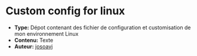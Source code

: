 # Custom config for linux

- **Type:** Dépot contenant des fichier de configuration et customisation de mon environnement Linux
- **Contenu:** Texte
- **Auteur:** [josoavj](https://github.com/josoavj)
